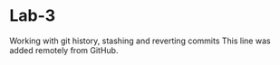 # Lab-3
Working with git history, stashing and reverting commits
This line was added remotely from GitHub.
